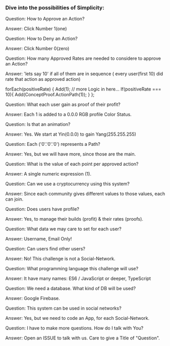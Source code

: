 ### Dive into the possibilities of Simplicity:

Question: How to Approve an Action? 

Answer: Click Number 1(one)

Question: How to Deny an Action? 

Answer: Click Number 0(zero)

Question: How many Approved Rates are needed to considere to approve an Action? 

Answer: 'lets say 10' if all of them are in sequence ( every user(first 10) did rate that action as approved action)

  forEach(positiveRate) {
    Add(1);
    // more Logic in here... 
    If(positiveRate === 10){
      Add(ConceptProof.ActionPath(1));
    }
  };

Question: What each user gain as proof of their profit? 

Answer: Each 1 is added to a 0.0.0 RGB profile Color Status.

Question: Is that an animation? 

Answer: Yes. We start at Yin(0.0.0) to gain Yang(255.255.255)

Question: Each ('0'.'0'.'0') represents a Path? 

Answer: Yes, but we will have more, since those are the main.

Question: What is the value of each point per approved action?

Answer: A single numeric expression (1).

Question: Can we use a cryptocurrency using this system?

Answer: Since each community gives different values to those values, each can join.

Question: Does users have profile? 

Answer: Yes, to manage their builds (profit) & their rates (proofs). 

Question: What data we may care to set for each user?

Answer: Username, Email Only! 

Question: Can users find other users? 

Answer: No! This challenge is not a Social-Network.

Question: What programming language this challenge will use? 

Answer: It have many names: ES6 / JavaScript or deeper, TypeScript

Question: We need a database. What kind of DB will be used?

Answer: Google Firebase.

Question: This system can be used in social networks? 

Answer: Yes, but we need to code an App, for each Social-Network.

Question: I have to make more questions. How do I talk with You?

Answer: Open an ISSUE to talk with us. Care to give a Title of "Question".


